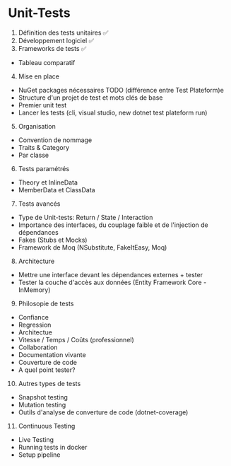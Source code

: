 # Unit-Tests

1. Définition des tests unitaires ✅
2. Développement logiciel ✅
3. Frameworks de tests ✅

- Tableau comparatif

4. Mise en place

- NuGet packages nécessaires
  TODO (différence entre Test Plateform)e
- Structure d'un projet de test et mots clés de base
- Premier unit test
- Lancer les tests (cli, visual studio, new dotnet test plateform run)

5. Organisation

- Convention de nommage
- Traits & Category
- Par classe

6. Tests paramétrés

- Theory et InlineData
- MemberData et ClassData

7. Tests avancés

- Type de Unit-tests: Return / State / Interaction
- Importance des interfaces, du couplage faible et de l'injection de dépendances
- Fakes (Stubs et Mocks)
- Framework de Moq (NSubstitute, FakeItEasy, Moq)

8. Architecture

- Mettre une interface devant les dépendances externes + tester
- Tester la couche d'accès aux données (Entity Framework Core - InMemory)

9. Philosopie de tests
- Confiance
- Regression
- Architectue
- Vitesse / Temps / Coûts (professionnel)
- Collaboration
- Documentation vivante
- Couverture de code
- A quel point tester?

10. Autres types de tests

- Snapshot testing
- Mutation testing
- Outils d'analyse de converture de code (dotnet-coverage)

11. Continuous Testing

- Live Testing
- Running tests in docker
- Setup pipeline
